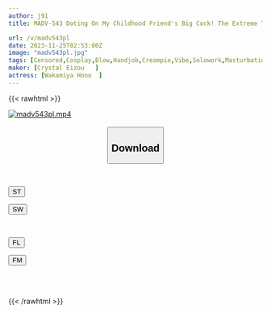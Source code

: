 ```yaml
---
author: j91
title: MADV-543 Doting On My Childhood Friend's Big Cock! The Extreme Temptation Of Hono Who Is Too Defenseless! Transparent Bunny Slut Who Is More SKB Than Naked, Kissing Pile Driving Cowgirl Position Hono Wakamiya

url: /v/madv543pl
date: 2023-11-25T02:53:00Z
image: "madv543pl.jpg"
tags: [Censored,Cosplay,Blow,Handjob,Creampie,Vibe,Solowork,Masturbation,Big Tits,Titty Fuck,Cowgirl,Squirting,Slut,69,Bunny Girl,Facesitting,Childhood Friend,Huge Cock,Back	 ]
maker: [Crystal Eizou   ]
actress: [Wakamiya Hono  ]
---
```



{{< rawhtml >}}

<div class="video" data-videoid="AK9qxLMa6MuXY3X">
    <a href="javascript:;">
        <img src="/v/madv543pl/madv543pl.jpg" width="WIDTH" height="HEIGHT" alt="madv543pl.mp4" loading="lazy">
    </a>
</div>

<script type="text/javascript" src="https://j91.asia/asset/on-demand-st.js"></script>

<br>
  <link rel="stylesheet" href="https://j91.asia/asset/bs5.css">
  
  <center>
  <button class="btn btn-primary" type="button" data-bs-toggle="collapse" data-bs-target=".multi-collapse" aria-expanded="false" aria-controls="multiCollapseExample1 multiCollapseExample2"><h2>Download</h2></button></center>
</p>
<div class="row">
  <div class="col">
    <div class="collapse multi-collapse" id="multiCollapseExample1">
      <div class="card card-body">
	      	      <br>
<div class="buttons">  
<p><a href="https://streamtape.to/v/AK9qxLMa6MuXY3X" target="_blank"><button class="btn-hover color-3"><i class="fa fa-download"></i> ST</button></a></p>
<p><a href="https://flaswish.com/z1swhev9bagq" target="_blank"><button class="btn-hover color-2"><i class="fa fa-download"></i> SW</button></a></p></div>
    </div>
  </div>
</div>
  <div class="col">
    <div class="collapse multi-collapse" id="multiCollapseExample2">
      <div class="card card-body">
	      <br>
<div class="buttons">
<p><a href="javascript:;" target="_blank"><button class="btn-hover color-9"><i class="fa fa-download"></i> FL</button></a></p>
<p><a href="javascript:;" target="_blank"><button class="btn-hover color-8"><i class="fa fa-download"></i> FM</button></a></p></div>
<br><br>
      </div>
    </div>
  </div>
</div>

{{< /rawhtml >}}
